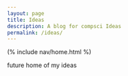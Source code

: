 ```yaml
---
layout: page
title: Ideas
description: A blog for compsci Ideas
permalink: /ideas/
---
```


(% include nav/home.html %)

future home of my ideas